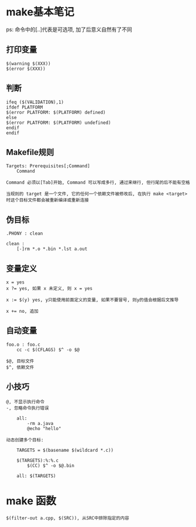 # make基本笔记

ps: 命令中的[..]代表是可选项, 加了后意义自然有了不同

## 打印变量

    $(warning $(XXX))
    $(error $(XXX))

## 判断

    ifeq ($(VALIDATION),1)
    ifdef PLATFORM
    $(error PLATFORM: $(PLATFORM) defined)
    else
    $(error PLATFORM: $(PLATFORM) undefined)
    endif
    endif

## Makefile规则

    Targets: Prerequisites[;Command]
        Command

    Command 必须以[Tab]开始, Command 可以写成多行, 通过来继行, 但行尾的后不能有空格

    当规则的 target 是一个文件, 它的任何一个依赖文件被修改后, 在执行 make <target>时这个目标文件都会被重新编译或重新连接

## 伪目标

    .PHONY : clean

    clean :
        [-]rm *.o *.bin *.lst a.out

## 变量定义

    x = yes
    x ?= yes, 如果 x 未定义, 则 x = yes

    x := $(y) yes, y只能使用前面定义的变量, 如果不要冒号, 则y的值会根据后文推导

    x += no, 追加

## 自动变量

    foo.o : foo.c
        cc -c $(CFLAGS) $^ -o $@

    $@, 目标文件
    $^, 依赖文件

## 小技巧

    @, 不显示执行命令
    -, 忽略命令执行错误

        all:
            -rm a.java
            @echo "hello"

    动态创建多个目标:

        TARGETS = $(basename $(wildcard *.c))

        $(TARGETS):%:%.c
            $(CC) $^ -o $@.bin

        all: $(TARGETS)

# make 函数

    $(filter-out a.cpp, $(SRC)), 从SRC中排除指定的内容
